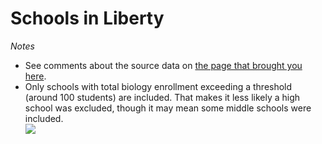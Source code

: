 # Schools in Liberty  *Notes*- See comments about the source data on [the page that brought you here](https://adamlamee.github.io/FL-K12-analyses/plots/District_pages/Liberty.html).  - Only schools with total biology enrollment exceeding a threshold (around 100 students) are included. That makes it less likely a high school was excluded, though it may mean some middle schools were included.  
![](../School_plots/LIBERTY/)
